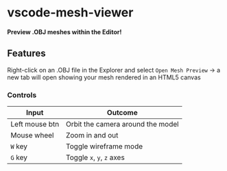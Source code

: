 # vscode-mesh-viewer

#### Preview .OBJ meshes within the Editor!

## Features

Right-click on an .OBJ file in the Explorer and select `Open Mesh Preview` -> a new tab will open showing your mesh rendered in an HTML5 canvas

### Controls

Input          | Outcome
---------------|----------------------------------------------
Left mouse btn | Orbit the camera around the model
Mouse wheel    | Zoom in and out
`W` key        | Toggle wireframe mode
`G` key        | Toggle `x`, `y`, `z` axes

